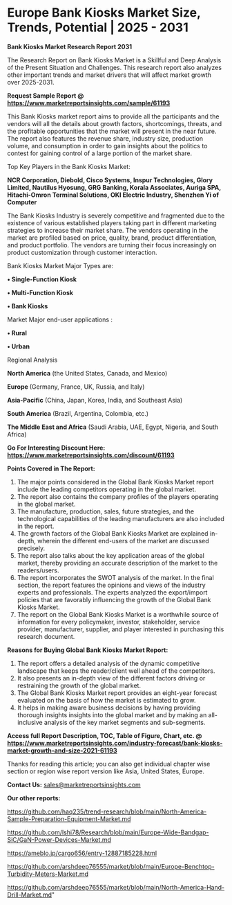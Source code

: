 # Europe Bank Kiosks Market Size, Trends, Potential | 2025 - 2031

<strong>Bank Kiosks Market Research Report 2031</strong>

The Research Report on Bank Kiosks Market is a Skillful and Deep Analysis of the Present Situation and Challenges. This research report also analyzes other important trends and market drivers that will affect market growth over 2025-2031.

<strong>Request Sample Report @ <a href=https://www.marketreportsinsights.com/sample/61193>https://www.marketreportsinsights.com/sample/61193</a></strong>

This Bank Kiosks market report aims to provide all the participants and the vendors will all the details about growth factors, shortcomings, threats, and the profitable opportunities that the market will present in the near future. The report also features the revenue share, industry size, production volume, and consumption in order to gain insights about the politics to contest for gaining control of a large portion of the market share.

Top Key Players in the Bank Kiosks Market:

<strong>NCR Corporation, Diebold, Cisco Systems, Inspur Technologies, Glory Limited, Nautilus Hyosung, GRG Banking, Korala Associates, Auriga SPA, Hitachi-Omron Terminal Solutions, OKI Electric Industry, Shenzhen Yi of Computer</strong>

The Bank Kiosks Industry is severely competitive and fragmented due to the existence of various established players taking part in different marketing strategies to increase their market share. The vendors operating in the market are profiled based on price, quality, brand, product differentiation, and product portfolio. The vendors are turning their focus increasingly on product customization through customer interaction.

Bank Kiosks Market Major Types are:

<strong>• Single-Function Kiosk

• Multi-Function Kiosk

• Bank Kiosks</strong>

Market Major end-user applications :

<strong>• Rural

• Urban</strong>

Regional Analysis

</u><strong><b>North America</b></strong> (the United States, Canada, and Mexico)

<strong><b>Europe </b></strong>(Germany, France, UK, Russia, and Italy)

<strong><b>Asia-Pacific</b></strong> (China, Japan, Korea, India, and Southeast Asia)

<strong><b>South America</b></strong> (Brazil, Argentina, Colombia, etc.)

<strong><b>The Middle East and Africa</b></strong> (Saudi Arabia, UAE, Egypt, Nigeria, and South Africa)

<strong>Go For Interesting Discount Here: <a href=https://www.marketreportsinsights.com/discount/61193>https://www.marketreportsinsights.com/discount/61193</a></strong>

<strong>Points Covered in The Report:</strong>
<ol>
  <li>The major points considered in the Global Bank Kiosks Market report include the leading competitors operating in the global market.</li>
  <li>The report also contains the company profiles of the players operating in the global market.</li>
  <li>The manufacture, production, sales, future strategies, and the technological capabilities of the leading manufacturers are also included in the report.</li>
  <li>The growth factors of the Global Bank Kiosks Market are explained in-depth, wherein the different end-users of the market are discussed precisely.</li>
  <li>The report also talks about the key application areas of the global market, thereby providing an accurate description of the market to the readers/users.</li>
  <li>The report incorporates the SWOT analysis of the market. In the final section, the report features the opinions and views of the industry experts and professionals. The experts analyzed the export/import policies that are favorably influencing the growth of the Global Bank Kiosks Market.</li>
  <li>The report on the Global Bank Kiosks Market is a worthwhile source of information for every policymaker, investor, stakeholder, service provider, manufacturer, supplier, and player interested in purchasing this research document.</li>
</ol>
<strong>Reasons for Buying Global Bank Kiosks Market Report:</strong>

<ol>
  <li>The report offers a detailed analysis of the dynamic competitive landscape that keeps the reader/client well ahead of the competitors.</li>
  <li>It also presents an in-depth view of the different factors driving or restraining the growth of the global market.</li>
  <li>The Global Bank Kiosks Market report provides an eight-year forecast evaluated on the basis of how the market is estimated to grow.</li>
  <li>It helps in making aware business decisions by having providing thorough insights insights into the global market and by making an all-inclusive analysis of the key market segments and sub-segments.</li>
</ol>
<strong>Access full Report Description, TOC, Table of Figure, Chart, etc. @ <a href=https://www.marketreportsinsights.com/industry-forecast/bank-kiosks-market-growth-and-size-2021-61193>https://www.marketreportsinsights.com/industry-forecast/bank-kiosks-market-growth-and-size-2021-61193</a></strong>


Thanks for reading this article; you can also get individual chapter wise section or region wise report version like Asia, United States, Europe.

<strong>Contact Us:</strong>
sales@marketreportsinsights.com

<strong>Our other reports:</strong>

<a href=https://github.com/haq235/trend-research/blob/main/North-America-Sample-Preparation-Equipment-Market.md>https://github.com/haq235/trend-research/blob/main/North-America-Sample-Preparation-Equipment-Market.md</a>

<a href=https://github.com/Ishi78/Research/blob/main/Europe-Wide-Bandgap-SiC/GaN-Power-Devices-Market.md>https://github.com/Ishi78/Research/blob/main/Europe-Wide-Bandgap-SiC/GaN-Power-Devices-Market.md</a>

<a href=https://ameblo.jp/cargo656/entry-12887185228.html>https://ameblo.jp/cargo656/entry-12887185228.html</a>

<a href=https://github.com/arshdeep76555/market/blob/main/Europe-Benchtop-Turbidity-Meters-Market.md>https://github.com/arshdeep76555/market/blob/main/Europe-Benchtop-Turbidity-Meters-Market.md</a>

<a href=https://github.com/arshdeep76555/market/blob/main/North-America-Hand-Drill-Market.md>https://github.com/arshdeep76555/market/blob/main/North-America-Hand-Drill-Market.md</a>"
